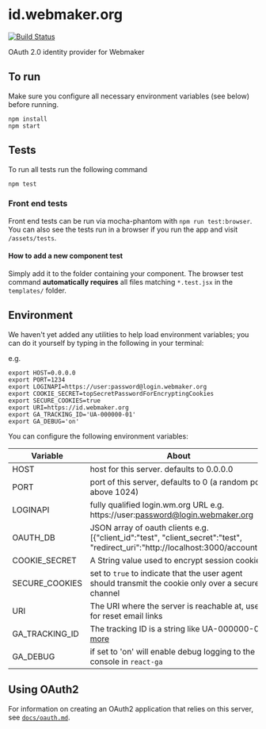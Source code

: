 # id.webmaker.org

[![Build Status](https://travis-ci.org/mozilla/id.webmaker.org.svg?branch=master)](https://travis-ci.org/mozilla/id.webmaker.org)

OAuth 2.0 identity provider for Webmaker

## To run

Make sure you configure all necessary environment variables (see below) before running.

```
npm install
npm start
```

## Tests

To run all tests run the following command

```
npm test
```

### Front end tests

Front end tests can be run via mocha-phantom with `npm run test:browser`. You can also see the tests run in a browser if you run the app and visit `/assets/tests`.

#### How to add a new component test

Simply add it to the folder containing your component. The browser test command **automatically requires** all files matching `*.test.jsx` in the `templates/` folder.


## Environment

We haven't yet added any utilities to help load environment variables; you can do it yourself by typing in the following in your terminal:

e.g.
```
export HOST=0.0.0.0
export PORT=1234
export LOGINAPI=https://user:password@login.webmaker.org
export COOKIE_SECRET=topSecretPasswordForEncryptingCookies
export SECURE_COOKIES=true
export URI=https://id.webmaker.org
export GA_TRACKING_ID='UA-000000-01'
export GA_DEBUG='on'
```

You can configure the following environment variables:

|Variable|About|
|--------|-----|
| HOST | host for this server. defaults to 0.0.0.0 |
| PORT | port of this server, defaults to 0 (a random port above 1024) |
| LOGINAPI | fully qualified login.wm.org URL e.g. https://user:password@login.webmaker.org |
| OAUTH_DB | JSON array of oauth clients e.g. [{"client_id":"test", "client_secret":"test", "redirect_uri":"http://localhost:3000/account"}] |
| COOKIE_SECRET | A String value used to encrypt session cookies |
| SECURE_COOKIES | set to `true` to indicate that the user agent should transmit the cookie only over a secure channel |
| URI | The URI where the server is reachable at, used for reset email links |
| GA_TRACKING_ID | The tracking ID is a string like UA-000000-01 [more](https://support.google.com/analytics/answer/1032385?hl=en) |
| GA_DEBUG | if set to 'on' will enable debug logging to the console in `react-ga` |

## Using OAuth2

For information on creating an OAuth2 application that relies on this server, see [`docs/oauth.md`](https://github.com/mozilla/id.webmaker.org/blob/develop/docs/oauth.md).
